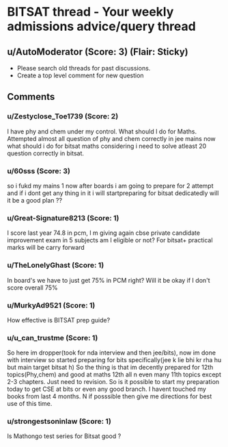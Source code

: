 # BITSAT thread - Your weekly admissions advice/query thread
## u/AutoModerator (Score: 3) (Flair: Sticky)
* Please search old threads for past discussions. 
* Create a top level comment for new question


## Comments

### u/Zestyclose_Toe1739 (Score: 2)
I have phy and chem under my control. What should I do for Maths. Attempted almost all question of phy and chem correctly in jee mains now what should i do for bitsat maths considering i need to solve atleast 20 question correctly in bitsat.


### u/60sss (Score: 3)
so i fukd my mains 1 now after boards i am going to prepare for 2 attempt and if i dont get any thing in it i will startpreparing for bitsat dedicatedly will it be a good plan ??


### u/Great-Signature8213 (Score: 1)
I score last year 74.8 in pcm, I m giving again cbse private candidate improvement exam in 5 subjects am I eligible or not? For bitsat+ practical marks will be carry forward


### u/TheLonelyGhast (Score: 1)
In board's we have to just get 75% in PCM right?
Will it be okay if I don't score overall 75%


### u/MurkyAd9521 (Score: 1)
How effective is BITSAT prep guide?


### u/u_can_trustme (Score: 1)
So here im dropper(took for nda interview and then jee/bits), now im done with interview so started preparing for bits specifically(jee k lie bhi kr rha hu but main target bitsat h)
So the thing is that im decently prepared for 12th topics(Phy,chem) and good at maths 12th all n even many 11th topics except 2-3 chapters.
Just need to revision.
So is it possible to start my preparation today to get CSE at bits or even any good branch.
I havent touched my books from last 4 months.
N if posssible then give me directions for best use of this time.


### u/strongestsoninlaw (Score: 1)
Is Mathongo test series for Bitsat good ?




